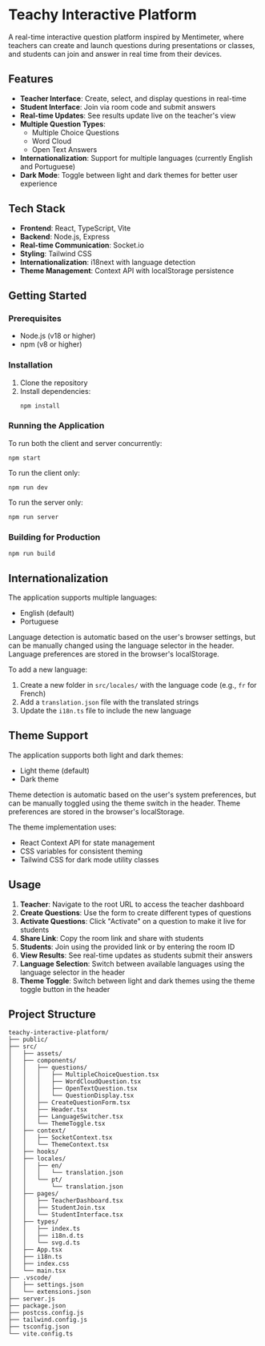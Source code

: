 # Teachy Interactive Platform

A real-time interactive question platform inspired by Mentimeter, where teachers can create and launch questions during presentations or classes, and students can join and answer in real time from their devices.

## Features

- **Teacher Interface**: Create, select, and display questions in real-time
- **Student Interface**: Join via room code and submit answers
- **Real-time Updates**: See results update live on the teacher's view
- **Multiple Question Types**:
  - Multiple Choice Questions
  - Word Cloud
  - Open Text Answers
- **Internationalization**: Support for multiple languages (currently English and Portuguese)
- **Dark Mode**: Toggle between light and dark themes for better user experience

## Tech Stack

- **Frontend**: React, TypeScript, Vite
- **Backend**: Node.js, Express
- **Real-time Communication**: Socket.io
- **Styling**: Tailwind CSS
- **Internationalization**: i18next with language detection
- **Theme Management**: Context API with localStorage persistence

## Getting Started

### Prerequisites

- Node.js (v18 or higher)
- npm (v8 or higher)

### Installation

1. Clone the repository
2. Install dependencies:
   ```
   npm install
   ```

### Running the Application

To run both the client and server concurrently:

```
npm start
```

To run the client only:

```
npm run dev
```

To run the server only:

```
npm run server
```

### Building for Production

```
npm run build
```

## Internationalization

The application supports multiple languages:

- English (default)
- Portuguese

Language detection is automatic based on the user's browser settings, but can be manually changed using the language selector in the header. Language preferences are stored in the browser's localStorage.

To add a new language:

1. Create a new folder in `src/locales/` with the language code (e.g., `fr` for French)
2. Add a `translation.json` file with the translated strings
3. Update the `i18n.ts` file to include the new language

## Theme Support

The application supports both light and dark themes:

- Light theme (default)
- Dark theme

Theme detection is automatic based on the user's system preferences, but can be manually toggled using the theme switch in the header. Theme preferences are stored in the browser's localStorage.

The theme implementation uses:

- React Context API for state management
- CSS variables for consistent theming
- Tailwind CSS for dark mode utility classes

## Usage

1. **Teacher**: Navigate to the root URL to access the teacher dashboard
2. **Create Questions**: Use the form to create different types of questions
3. **Activate Questions**: Click "Activate" on a question to make it live for students
4. **Share Link**: Copy the room link and share with students
5. **Students**: Join using the provided link or by entering the room ID
6. **View Results**: See real-time updates as students submit their answers
7. **Language Selection**: Switch between available languages using the language selector in the header
8. **Theme Toggle**: Switch between light and dark themes using the theme toggle button in the header

## Project Structure

```
teachy-interactive-platform/
├── public/
├── src/
│   ├── assets/
│   ├── components/
│   │   ├── questions/
│   │   │   ├── MultipleChoiceQuestion.tsx
│   │   │   ├── WordCloudQuestion.tsx
│   │   │   ├── OpenTextQuestion.tsx
│   │   │   └── QuestionDisplay.tsx
│   │   ├── CreateQuestionForm.tsx
│   │   ├── Header.tsx
│   │   ├── LanguageSwitcher.tsx
│   │   └── ThemeToggle.tsx
│   ├── context/
│   │   ├── SocketContext.tsx
│   │   └── ThemeContext.tsx
│   ├── hooks/
│   ├── locales/
│   │   ├── en/
│   │   │   └── translation.json
│   │   └── pt/
│   │       └── translation.json
│   ├── pages/
│   │   ├── TeacherDashboard.tsx
│   │   ├── StudentJoin.tsx
│   │   └── StudentInterface.tsx
│   ├── types/
│   │   ├── index.ts
│   │   ├── i18n.d.ts
│   │   └── svg.d.ts
│   ├── App.tsx
│   ├── i18n.ts
│   ├── index.css
│   └── main.tsx
├── .vscode/
│   ├── settings.json
│   └── extensions.json
├── server.js
├── package.json
├── postcss.config.js
├── tailwind.config.js
├── tsconfig.json
└── vite.config.ts
```
